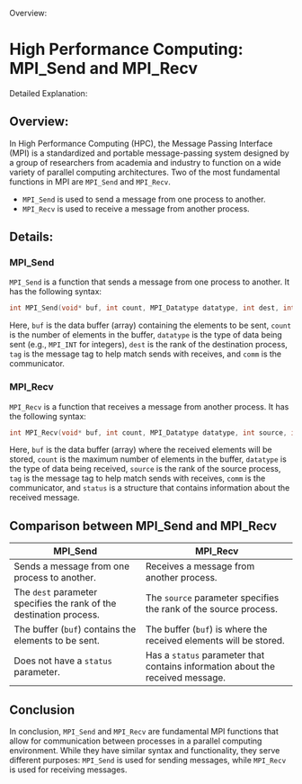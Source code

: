 Overview:
# High Performance Computing: MPI_Send and MPI_Recv
Detailed Explanation:

## Overview:

In High Performance Computing (HPC), the Message Passing Interface (MPI) is a standardized and portable message-passing system designed by a group of researchers from academia and industry to function on a wide variety of parallel computing architectures. Two of the most fundamental functions in MPI are `MPI_Send` and `MPI_Recv`.

- `MPI_Send` is used to send a message from one process to another.
- `MPI_Recv` is used to receive a message from another process.

## Details:

### MPI_Send

`MPI_Send` is a function that sends a message from one process to another. It has the following syntax:

```c
int MPI_Send(void* buf, int count, MPI_Datatype datatype, int dest, int tag, MPI_Comm comm)
```

Here, `buf` is the data buffer (array) containing the elements to be sent, `count` is the number of elements in the buffer, `datatype` is the type of data being sent (e.g., `MPI_INT` for integers), `dest` is the rank of the destination process, `tag` is the message tag to help match sends with receives, and `comm` is the communicator.

### MPI_Recv

`MPI_Recv` is a function that receives a message from another process. It has the following syntax:

```c
int MPI_Recv(void* buf, int count, MPI_Datatype datatype, int source, int tag, MPI_Comm comm, MPI_Status *status)
```

Here, `buf` is the data buffer (array) where the received elements will be stored, `count` is the maximum number of elements in the buffer, `datatype` is the type of data being received, `source` is the rank of the source process, `tag` is the message tag to help match sends with receives, `comm` is the communicator, and `status` is a structure that contains information about the received message.

## Comparison between MPI_Send and MPI_Recv

| MPI_Send | MPI_Recv |
| --- | --- |
| Sends a message from one process to another. | Receives a message from another process. |
| The `dest` parameter specifies the rank of the destination process. | The `source` parameter specifies the rank of the source process. |
| The buffer (`buf`) contains the elements to be sent. | The buffer (`buf`) is where the received elements will be stored. |
| Does not have a `status` parameter. | Has a `status` parameter that contains information about the received message. |

## Conclusion

In conclusion, `MPI_Send` and `MPI_Recv` are fundamental MPI functions that allow for communication between processes in a parallel computing environment. While they have similar syntax and functionality, they serve different purposes: `MPI_Send` is used for sending messages, while `MPI_Recv` is used for receiving messages.